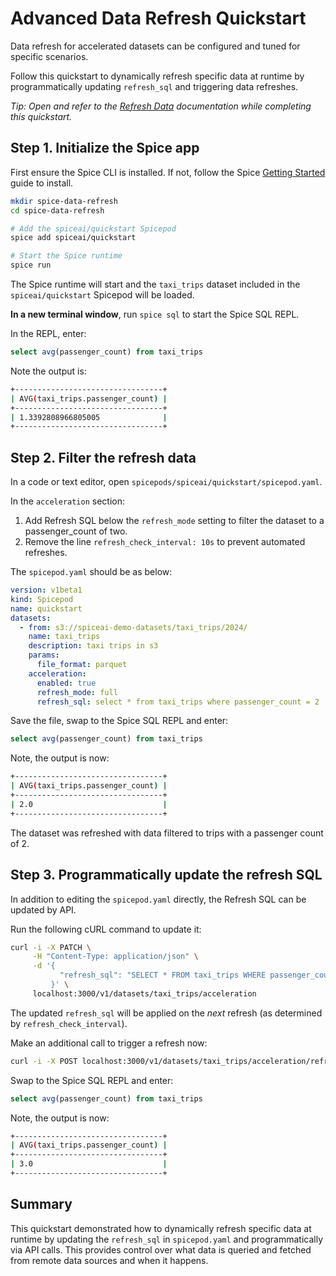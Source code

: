 # Advanced Data Refresh Quickstart

Data refresh for accelerated datasets can be configured and tuned for specific scenarios.

Follow this quickstart to dynamically refresh specific data at runtime by programmatically updating `refresh_sql` and triggering data refreshes.

_Tip: Open and refer to the [Refresh Data](https://docs.spiceai.org/data-accelerators/data-refresh) documentation while completing this quickstart._

## Step 1. Initialize the Spice app

First ensure the Spice CLI is installed. If not, follow the Spice [Getting Started](https://docs.spiceai.org/getting-started) guide to install.

```bash
mkdir spice-data-refresh
cd spice-data-refresh

# Add the spiceai/quickstart Spicepod
spice add spiceai/quickstart

# Start the Spice runtime
spice run
```

The Spice runtime will start and the `taxi_trips` dataset included in the `spiceai/quickstart` Spicepod will be loaded.

**In a new terminal window**, run `spice sql` to start the Spice SQL REPL.

In the REPL, enter:

```sql
select avg(passenger_count) from taxi_trips
```

Note the output is:

```bash
+---------------------------------+
| AVG(taxi_trips.passenger_count) |
+---------------------------------+
| 1.3392808966805005              |
+---------------------------------+
```

## Step 2. Filter the refresh data

In a code or text editor, open `spicepods/spiceai/quickstart/spicepod.yaml`.

In the `acceleration` section:

1. Add Refresh SQL below the `refresh_mode` setting to filter the dataset to a passenger_count of two.
2. Remove the line `refresh_check_interval: 10s` to prevent automated refreshes.

The `spicepod.yaml` should be as below:

```yaml
version: v1beta1
kind: Spicepod
name: quickstart
datasets:
  - from: s3://spiceai-demo-datasets/taxi_trips/2024/
    name: taxi_trips
    description: taxi trips in s3
    params:
      file_format: parquet
    acceleration:
      enabled: true
      refresh_mode: full
      refresh_sql: select * from taxi_trips where passenger_count = 2
```

Save the file, swap to the Spice SQL REPL and enter:

```sql
select avg(passenger_count) from taxi_trips
```

Note, the output is now:

```bash
+---------------------------------+
| AVG(taxi_trips.passenger_count) |
+---------------------------------+
| 2.0                             |
+---------------------------------+
```

The dataset was refreshed with data filtered to trips with a passenger count of 2.

## Step 3. Programmatically update the refresh SQL

In addition to editing the `spicepod.yaml` directly, the Refresh SQL can be updated by API.

Run the following cURL command to update it:

```bash
curl -i -X PATCH \
     -H "Content-Type: application/json" \
     -d '{
           "refresh_sql": "SELECT * FROM taxi_trips WHERE passenger_count = 3"
         }' \
     localhost:3000/v1/datasets/taxi_trips/acceleration
```

The updated `refresh_sql` will be applied on the _next_ refresh (as determined by `refresh_check_interval`).

Make an additional call to trigger a refresh now:

```bash
curl -i -X POST localhost:3000/v1/datasets/taxi_trips/acceleration/refresh
```

Swap to the Spice SQL REPL and enter:

```sql
select avg(passenger_count) from taxi_trips
```

Note, the output is now:

```bash
+---------------------------------+
| AVG(taxi_trips.passenger_count) |
+---------------------------------+
| 3.0                             |
+---------------------------------+
```

## Summary

This quickstart demonstrated how to dynamically refresh specific data at runtime by updating the `refresh_sql` in `spicepod.yaml` and programmatically via API calls. This provides control over what data is queried and fetched from remote data sources and when it happens.
